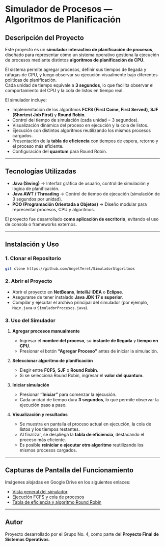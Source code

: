 # Simulador de Procesos — Algoritmos de Planificación

## Descripción del Proyecto
Este proyecto es un **simulador interactivo de planificación de procesos**, diseñado para representar cómo un sistema operativo gestiona la ejecución de procesos mediante distintos **algoritmos de planificación de CPU**.  

El sistema permite agregar procesos, definir sus tiempos de llegada y ráfagas de CPU, y luego observar su ejecución visualmente bajo diferentes políticas de planificación.  
Cada unidad de tiempo equivale a **3 segundos**, lo que facilita observar el comportamiento del CPU y la cola de listos en tiempo real.

El simulador incluye:
- Implementación de los algoritmos **FCFS (First Come, First Served)**, **SJF (Shortest Job First)** y **Round Robin**.
- Control del tiempo de simulación (cada unidad = 3 segundos).
- Visualización dinámica del proceso en ejecución y la cola de listos.
- Ejecución con distintos algoritmos reutilizando los mismos procesos cargados.
- Presentación de la **tabla de eficiencia** con tiempos de espera, retorno y el proceso más eficiente.
- Configuración del **quantum** para Round Robin.

---

## Tecnologías Utilizadas
- **Java (Swing)** → Interfaz gráfica de usuario, control de simulación y lógica de planificación.  
- **Java AWT / Threading** → Control de tiempo de ejecución (simulación de 3 segundos por unidad).  
- **POO (Programación Orientada a Objetos)** → Diseño modular para representar procesos, CPU y algoritmos.  

El proyecto fue desarrollado **como aplicación de escritorio**, evitando el uso de consola o frameworks externos.

---

## Instalación y Uso

### 1. Clonar el Repositorio
```bash
git clone https://github.com/AngelTeret/SimuladorAlgoritmos
```

### 2. Abrir el Proyecto
- Abrir el proyecto en **NetBeans**, **IntelliJ IDEA** o **Eclipse**.  
- Asegurarse de tener instalado **Java JDK 17 o superior**.  
- Compilar y ejecutar el archivo principal del simulador (por ejemplo, `Main.java` o `SimuladorProcesos.java`).

### 3. Uso del Simulador

1. **Agregar procesos manualmente**  
   - Ingresar el **nombre del proceso**, su **instante de llegada** y **tiempo en CPU**.  
   - Presionar el botón **“Agregar Proceso”** antes de iniciar la simulación.

2. **Seleccionar algoritmo de planificación**  
   - Elegir entre **FCFS**, **SJF** o **Round Robin**.  
   - Si se selecciona Round Robin, ingresar el **valor del quantum**.

3. **Iniciar simulación**  
   - Presionar **“Iniciar”** para comenzar la ejecución.  
   - Cada unidad de tiempo dura **3 segundos**, lo que permite observar la ejecución paso a paso.

4. **Visualización y resultados**  
   - Se muestra en pantalla el proceso actual en ejecución, la cola de listos y los tiempos restantes.  
   - Al finalizar, se despliega la **tabla de eficiencia**, destacando el proceso más eficiente.  
   - Es posible **reiniciar o ejecutar otro algoritmo** reutilizando los mismos procesos cargados.

---

## Capturas de Pantalla del Funcionamiento
Imágenes alojadas en Google Drive en los siguientes enlaces:

- [Vista general del simulador](https://drive.google.com/drive/folders/1Oy5E4EJfTDH_EoZOwk5iCranLGzYkEq6?usp=sharing)  
- [Ejecución FCFS y cola de procesos](https://drive.google.com/drive/folders/1AY3Vt_kykpM8u8netQ0ggp3LMH-hUVB0?usp=sharing)  
- [Tabla de eficiencia y algoritmo Round Robin](https://drive.google.com/drive/folders/1iXTLuSTEltw822aS4AOtkJWvSrMuHz0q?usp=sharing)  


---

## Autor
Proyecto desarrollado por el Grupo No. 4, como parte del **Proyecto Final de Sistemas Operativos**.  
 

